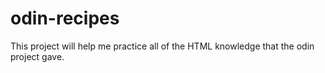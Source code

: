 # odin-recipes

This project will help me practice all of the HTML knowledge that the odin project gave.